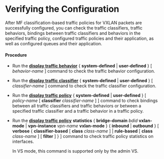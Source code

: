 Verifying the Configuration
===========================

After MF classification-based traffic policies for VXLAN packets are successfully configured, you can check the traffic classifiers, traffic behaviors, bindings between traffic classifiers and behaviors in the specified traffic policy, configured traffic policies and their application, as well as configured queues and their application.

#### Procedure

* Run the [**display traffic behavior**](cmdqueryname=display+traffic+behavior) { **system-defined** | **user-defined** } [ *behavior-name* ] command to check the traffic behavior configuration.
* Run the [**display traffic classifier**](cmdqueryname=display+traffic+classifier) { **system-defined** | **user-defined** } [ *classifier-name* ] command to check the traffic classifier configuration.
* Run the [**display traffic policy**](cmdqueryname=display+traffic+policy) { **system-defined** | **user-defined** } [ *policy-name* [ **classifier** *classifier-name* ] ] command to check bindings between all traffic classifiers and traffic behaviors or between a specified traffic classifier and a traffic behavior in a traffic policy.
* Run the [**display traffic policy**](cmdqueryname=display+traffic+policy) **statistics** { **bridge-domain** *bdid* **vxlan-mode** | **vpn-instance** *vpn-name* **vxlan-mode** } { **inbound** | **outbound** } [ **verbose** { **classifier-based** [ **class** *class-name* ] | **rule-based** [ **class** *class-name* ] [ **filter** ] } ] command to check traffic policy statistics on interfaces.
  
  
  
  In VS mode, this command is supported only by the admin VS.